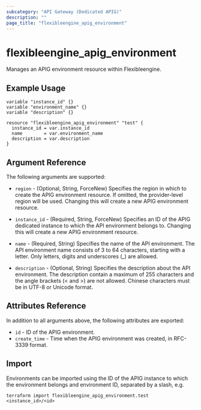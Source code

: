 ```yaml
---
subcategory: "API Gateway (Dedicated APIG)"
description: ""
page_title: "flexibleengine_apig_environment"
---
```


# flexibleengine_apig_environment

Manages an APIG environment resource within Flexibleengine.

## Example Usage

```hcl
variable "instance_id" {}
variable "environment_name" {}
variable "description" {}

resource "flexibleengine_apig_environment" "test" {
  instance_id = var.instance_id
  name        = var.environment_name
  description = var.description
}
```

## Argument Reference

The following arguments are supported:

* `region` - (Optional, String, ForceNew) Specifies the region in which to create the APIG environment resource. If
  omitted, the provider-level region will be used. Changing this will create a new APIG environment resource.

* `instance_id` - (Required, String, ForceNew) Specifies an ID of the APIG dedicated instance to which the API
  environment belongs to. Changing this will create a new APIG environment resource.

* `name` - (Required, String) Specifies the name of the API environment. The API environment name consists of 3 to 64
  characters, starting with a letter. Only letters, digits and underscores (_) are allowed.

* `description` - (Optional, String) Specifies the description about the API environment. The description contain a
  maximum of 255 characters and the angle brackets (< and >) are not allowed. Chinese characters must be in UTF-8 or
  Unicode format.

## Attributes Reference

In addition to all arguments above, the following attributes are exported:

* `id` - ID of the APIG environment.
* `create_time` - Time when the APIG environment was created, in RFC-3339 format.

## Import

Environments can be imported using the ID of the APIG instance to which the environment belongs and environment ID,
separated by a slash, e.g.

```shell
terraform import flexibleengine_apig_environment.test <instance_id>/<id>
```
